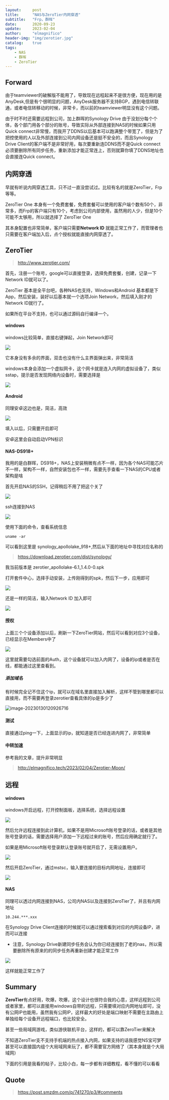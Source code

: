 ```yaml
---
layout:     post
title:      "NAS与ZeroTier内网穿透"
subtitle:   "Frp，群晖"
date:       2020-09-23
update:     2023-02-04
author:     "elmagnifico"
header-img: "img/zerotier.jpg"
catalog:    true
tags:
    - NAS
    - 群晖
    - ZeroTier
---
```


## Forward

由于teamviewer的破解版不能用了，导致现在远程起来不是很方便，现在用的是AnyDesk,但是有个很明显的问题，AnyDesk服务器不支持BGP，遇到电信转联通，或者电信转移动的时候，非常卡，而以前的teamviewer明显没有这个问题。



由于时不时还需要远程到公司，加上群晖的Synology Drive 由于没划分每个个体，各个部门用各个部分的账号，导致实际从外部连接到NAS的时候如果只用Quick connect非常慢，而我开了DDNS以后基本可以跑满整个带宽了，但是为了把控使用的人以及外部连接到公司内网设备还是挺不安全的，而且Synology Drive Client的客户端不是非常好用，每次要重新连DDNS而不是Quick connect必须要删除所有同步任务，重新添加才能正常连上，否则就算你填了DDNS地址也会直接连Quick connect。



## 内网穿透

早就有听说内网穿透工具，只不过一直没尝试过。比较有名的就是ZeroTier，Frp等等。



ZeroTier One 本身有一个免费套餐，免费套餐可以使用的客户端个数有50个，非常多，而Frp的客户端只有10个，考虑到公司内部使用，虽然用的人少，但是10个可能不太够用，所以就选择了 ZeroTier One



其本身配置也非常简单，客户端只需要**Network ID** 就能正常工作了，而管理者也只需要在客户端加入后，点个授权就能直接内网穿透了。



## ZeroTier

> http://www.zerotier.com/

首先，注册一个账号，google可以直接登录，选择免费套餐，创建，记录一下Network ID就可以了。

ZeroTier 基本是全平台吧，各种NAS也支持，Windows和Android 基本都是下App，然后安装，装好以后基本就一个选项Join Network，然后填入刚才的Network ID就行了。

如果所在平台不支持，也可以通过源码自行编译一个。



#### windows

windows比较简单，直接右键弹起，Join Network即可

![](http://img.elmagnifico.tech:9514/static/upload/elmagnifico/hkpXzAqyHr4u8Bt.png)

它本身没有多余的界面，双击也没有什么主界面弹出来，非常简洁

windows本身会添加一个虚拟网卡，这个网卡就是连入内网的虚拟设备了，类似sstap，提示是否发现网络内设备时，需要选择是

![](http://img.elmagnifico.tech:9514/static/upload/elmagnifico/wyVJiOqRFbKD82A.png)



#### Android

同理安卓这边也是，简洁，高效

![](http://img.elmagnifico.tech:9514/static/upload/elmagnifico/Uu8ZaRwQhqFvAj2.png)

填入以后，只需要开启即可

安卓这里会自动启动VPN标识



#### NAS-DS918+

我用的是白群晖，DS918+，NAS上安装稍微有点不一样，因为各个NAS可能芯片不一样，架构不一样，自然安装包也不一样，需要先手查看一下NAS的CPU或者架构是啥

首先开启NAS的SSH，记得稍后不用了把这个关了

![](http://img.elmagnifico.tech:9514/static/upload/elmagnifico/4a5ELDkdpuOK9s6.png)



ssh连接到NAS

![](http://img.elmagnifico.tech:9514/static/upload/elmagnifico/e6LQvRnZrPDYaAI.png)



使用下面的命令，查看系统信息

```
uname -ar
```

可以看到这里是 synology_apollolake_918+,然后从下面的地址中寻找对应名称的

> https://download.zerotier.com/dist/synology/

我当前版本是 zerotier_apollolake-6.1_1.4.0-0.spk

打开套件中心，选择手动安装，上传刚得到的spk，然后下一步，应用即可

![](http://img.elmagnifico.tech:9514/static/upload/elmagnifico/7MZlrbVG5xs8INO.png)



还是一样的简洁，输入Network ID 加入即可

![](http://img.elmagnifico.tech:9514/static/upload/elmagnifico/F2SpHGR9AknjCTr.png)



#### 授权

上面三个个设备添加以后，刷新一下ZeroTier网站，然后可以看到对应3个设备，已经显示在Members中了

![](http://img.elmagnifico.tech:9514/static/upload/elmagnifico/3UlNaEq6WCRn4DH.png)

这里就需要勾选前面的Auth，这个设备就可以加入内网了，设备的ip或者是否在线，都能通过这里查看到。



##### 添加域名

有时候完全记不住这个ip，就可以在域名里直接加入解析，这样不管到哪里都可以直接用，而不需要再登录zerotier查看具体的ip是多少了

![image-20230130120926716](http://img.elmagnifico.tech:9514/static/upload/elmagnifico/image-20230130120926716.png)



#### 测试

直接通过ping一下，上面显示的ip，就知道是否已经连进内网了，非常简单



#### 中转加速

参考我的文章，提升非常明显

> http://elmagnifico.tech/2023/02/04/Zerotier-Moon/



## 远程

#### windows

windows开启远程，打开控制面板，选择系统，选择远程设置

![](http://img.elmagnifico.tech:9514/static/upload/elmagnifico/iydCYceT9zjfVMO.png)

然后允许远程连接到此计算机，如果不是用Microsoft账号登录的话，或者是其他账号登录的话，需要选择用户添加一下远程过来的账号，然后应用确定就行了。

如果是用Microsoft账号登录默认登录账号就开启了，无需设置用户。

![](http://img.elmagnifico.tech:9514/static/upload/elmagnifico/rvaWqk2z7OEYdl1.png)

然后开启ZeroTier，通过mstsc，输入要连接的目标内网地址，连接即可

![](http://img.elmagnifico.tech:9514/static/upload/elmagnifico/VzpJTUwEKoYQlfL.png)



#### NAS

同理可以透过内网连接到NAS，公司内NAS以及连接到ZeroTier了，并且有内网地址

```
10.244.***.xxx
```

在Synology Drive Client连接的时候就可以通过搜索看到对应的内网设备IP，进而可以连接

- 注意，Synology Drive新建同步任务会认为你已经连接到了老的nas，所以需要删除所有原来的的同步任务再重新创建才能正常工作

![](http://img.elmagnifico.tech:9514/static/upload/elmagnifico/VeaodnIZ4FS5BPM.png)

这样就能正常工作了



## Summary

**ZeroTier**有点好用，吹爆，吹爆，这个设计也很符合我的心意，这样远程到公司或者家里，都可以直接用windows自带的远程，只需要填对应内网地址即可，没有公网IP也能用，虽然我有公网IP，这样最大的好处是端口映射不需要在主路由上单独给每个设备开远程端口，也比较安全。 

甚至一些局域网游戏，类似游侠联机平台，这样的，都可以靠ZeroTier来解决

不知道ZeroTier支不支持手机端的热点接入内网，如果支持的话我感觉NS宝可梦甚至可以直接国内组个大局域网来玩了，都不需要官方网络了（其本身就是个大局域网）

下面的引用是我看的帖子，比较小白，每一步都有详细教程，看不懂的可以看看

## Quote

> https://post.smzdm.com/p/741270/p3/#comments

